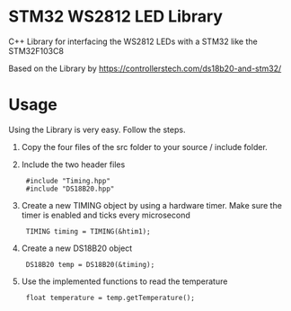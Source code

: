# STM32 WS2812 LED Library
C++ Library for interfacing the WS2812 LEDs with a STM32 like the STM32F103C8

Based on the Library by https://controllerstech.com/ds18b20-and-stm32/

# Usage
Using the Library is very easy. Follow the steps.

1. Copy the four files of the src folder to your source / include folder.
2. Include the two header files 
        
        #include "Timing.hpp"
        #include "DS18B20.hpp"
3. Create a new TIMING object by using a hardware timer. Make sure the timer is enabled and ticks every microsecond
        
        TIMING timing = TIMING(&htim1);
4. Create a new DS18B20 object
        
        DS18B20 temp = DS18B20(&timing);
5. Use the implemented functions to read the temperature
        
        float temperature = temp.getTemperature();
